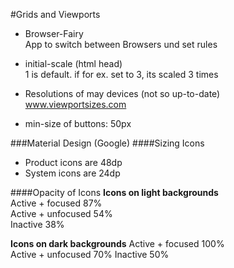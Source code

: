 #Grids and Viewports
- Browser-Fairy  
App to switch between Browsers und set rules

- initial-scale (html head)  
1 is default. if for ex. set to 3, its scaled 3 times

- Resolutions of may devices (not so up-to-date)  
www.viewportsizes.com

- min-size of buttons: 50px


###Material Design (Google)
####Sizing Icons  
- Product icons are 48dp
- System icons are 24dp

####Opacity of Icons
**Icons on light backgrounds**  
Active + focused 87%  
Active + unfocused 54%  
Inactive 38%  

**Icons on dark backgrounds**
Active + focused 100%  
Active + unfocused 70%
Inactive 50%
